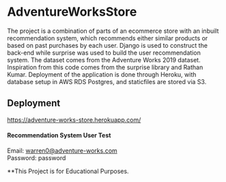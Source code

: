 # AdventureWorksStore

The project is a combination of parts of an ecommerce store with an inbuilt recommendation system, which recommends either similar products or based on past purchases by each user. Django is used to construct the back-end while surprise was used to build the user recommendation system. The dataset comes from the Adventure Works 2019 dataset. Inspiration from this code comes from the surprise library and Rathan Kumar. Deployment of the application is done through Heroku, with database setup in AWS RDS Postgres, and staticfiles are stored via S3.

## Deployment

https://adventure-works-store.herokuapp.com/

#### Recommendation System User Test

Email: warren0@adventure-works.com </br>
Password: password


**This Project is for Educational Purposes.
